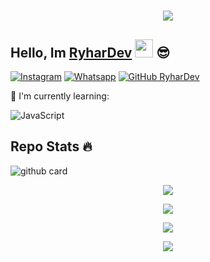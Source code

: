 <h1 align="center">
 <a href="https://git.io/typing-svg">
    <img src="https://readme-typing-svg.herokuapp.com?color=%2340A597&size=30&width=800&lines=Hello,+i'm+RyharDev.+i'm+Development+Bot+Whatsapp">
  </a>
</h1>

## Hello, Im [RyharDev](https://instagram.com/ryhardev) <img src="https://github.com/TheDudeThatCode/TheDudeThatCode/blob/master/Assets/Hi.gif" width="29px"> :sunglasses:
<a href="https://www.instagram.com/ryhardev" target="_blank"><img src="https://img.shields.io/badge/Instagram-%23E4405F.svg?&style=flat-square&logo=instagram&logoColor=white" alt="Instagram"></a>
<a href="https://wa.me/6282323780821" target="_blank"><img src="https://img.shields.io/badge/Whatsapp-%808080.svg?&style=flat-square&logo=Whatsapp&logoColor=white" alt="Whatsapp"></a>
[![GitHub RyharDev](https://img.shields.io/github/followers/RyharDev?label=follow&style=social)](https://github.com/RyharDev)

:page_with_curl: I'm currently learning:

![JavaScript](https://img.shields.io/badge/javascript-%23323330.svg?style=for-the-badge&logo=javascript&logoColor=%23F7DF1E)

## Repo Stats 🔥
![github card](https://github-readme-stats.vercel.app/api/pin/?username=RyharDev&repo=mywajs&theme=highcontrast)

   <p align="center">
  <a href="https://github.com/RyharDev"><img src="https://github-readme-stats.vercel.app/api?username=RyharDev&theme=tokyonight&show_icons=true" /></a>
</p>

<p align="center">
  <a href="https://github.com/RyharDev"><img src="https://github-readme-streak-stats.herokuapp.com?user=RyharDev&theme=tokyonight&hide_border=false&properties=background&border=%239611C5FF" /><a>
</p>
  
<p align="center">
  <a href="https://github.com/RyharDev"><img src="https://github-readme-stats.vercel.app/api/top-langs?username=RyharDev&theme=tokyonight&layout=compact" /></a>
</p>
  
<p align="center">
  <a href="https://github.com/RyharDev"><img src="https://github-profile-trophy.vercel.app/?username=RyharDev&theme=radical&margin-w=20&no-bg=true&no-frame=false" /><a>
</p>
